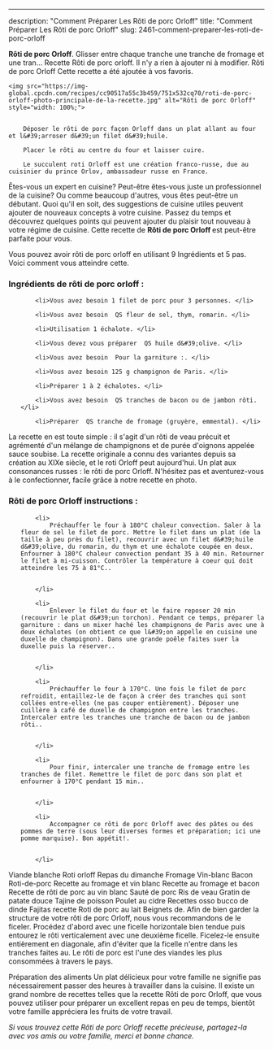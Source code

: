 ---
description: "Comment Préparer Les Rôti de porc Orloff"
title: "Comment Préparer Les Rôti de porc Orloff"
slug: 2461-comment-preparer-les-roti-de-porc-orloff

<p>
	<strong>Rôti de porc Orloff</strong>. 
	Glisser entre chaque tranche une tranche de fromage et une tran… Recette Rôti de porc orloff. Il n&#39;y a rien à ajouter ni à modifier. Rôti de porc Orloff Cette recette a été ajoutée à vos favoris.
</p>
<p>
	
	<img src="https://img-global.cpcdn.com/recipes/cc90517a55c3b459/751x532cq70/roti-de-porc-orloff-photo-principale-de-la-recette.jpg" alt="Rôti de porc Orloff" style="width: 100%;">
	
	
		Déposer le rôti de porc façon Orloff dans un plat allant au four et l&#39;arroser d&#39;un filet d&#39;huile.
	
		Placer le rôti au centre du four et laisser cuire.
	
		Le succulent roti Orloff est une création franco-russe, due au cuisinier du prince Orlov, ambassadeur russe en France.
	
</p>

Êtes-vous un expert en cuisine? Peut-être êtes-vous juste un professionnel de la cuisine? Ou comme beaucoup d'autres, vous êtes peut-être un débutant. Quoi qu'il en soit, des suggestions de cuisine utiles peuvent ajouter de nouveaux concepts à votre cuisine. Passez du temps et découvrez quelques points qui peuvent ajouter du plaisir tout nouveau à votre régime de cuisine. Cette recette de <strong> Rôti de porc Orloff </strong> est peut-être parfaite pour vous.

<!--inarticleads1-->

Vous pouvez avoir rôti de porc orloff en utilisant 9 Ingrédients et 5 pas. Voici comment vous atteindre cette.

<h3>Ingrédients de rôti de porc orloff :</h3>

<ol>
	
		<li>Vous avez besoin 1 filet de porc pour 3 personnes. </li>
	
		<li>Vous avez besoin  QS fleur de sel, thym, romarin. </li>
	
		<li>Utilisation 1 échalote. </li>
	
		<li>Vous devez vous préparer  QS huile d&#39;olive. </li>
	
		<li>Vous avez besoin  Pour la garniture :. </li>
	
		<li>Vous avez besoin 125 g champignon de Paris. </li>
	
		<li>Préparer 1 à 2 échalotes. </li>
	
		<li>Vous avez besoin  QS tranches de bacon ou de jambon rôti. </li>
	
		<li>Préparer  QS tranche de fromage (gruyère, emmental). </li>
	
</ol>

La recette en est toute simple : il s&#39;agit d&#39;un rôti de veau précuit et agrémenté d&#39;un mélange de champignons et de purée d&#39;oignons appelée sauce soubise. La recette originale a connu des variantes depuis sa création au XIXe siècle, et le roti Orloff peut aujourd&#39;hui. Un plat aux consonances russes : le rôti de porc Orloff. N&#39;hésitez pas et aventurez-vous à le confectionner, facile grâce à notre recette en photo. 

<!--inarticleads2-->

<h3>Rôti de porc Orloff instructions :</h3>

<ol>
	
		<li>
			Préchauffer le four à 180°C chaleur convection. Saler à la fleur de sel le filet de porc. Mettre le filet dans un plat (de la taille à peu près du filet), recouvrir avec un filet d&#39;huile d&#39;olive, du romarin, du thym et une échalote coupée en deux. Enfourner à 180°C chaleur convection pendant 35 à 40 min. Retourner le filet à mi-cuisson. Contrôler la température à coeur qui doit atteindre les 75 à 81°C..
			
			
		</li>
	
		<li>
			Enlever le filet du four et le faire reposer 20 min (recouvrir le plat d&#39;un torchon). Pendant ce temps, préparer la garniture : dans un mixer haché les champignons de Paris avec une à deux échalotes (on obtient ce que l&#39;on appelle en cuisine une duxelle de champignon). Dans une grande poêle faites suer la duxelle puis la réserver..
			
			
		</li>
	
		<li>
			Préchauffer le four à 170°C. Une fois le filet de porc refroidit, entaillez-le de façon à créer des tranches qui sont collées entre-elles (ne pas couper entièrement). Déposer une cuillère à café de duxelle de champignon entre les tranches. Intercaler entre les tranches une tranche de bacon ou de jambon rôti..
			
			
		</li>
	
		<li>
			Pour finir, intercaler une tranche de fromage entre les tranches de filet. Remettre le filet de porc dans son plat et enfourner à 170°C pendant 15 min..
			
			
		</li>
	
		<li>
			Accompagner ce rôti de porc Orloff avec des pâtes ou des pommes de terre (sous leur diverses formes et préparation; ici une pomme marquise). Bon appétit!.
			
			
		</li>
	
</ol>

Viande blanche Roti orloff Repas du dimanche Fromage Vin-blanc Bacon Roti-de-porc Recette au fromage et vin blanc Recette au fromage et bacon Recette de rôti de porc au vin blanc Sauté de porc Ris de veau Gratin de patate douce Tajine de poisson Poulet au cidre Recettes osso bucco de dinde Fajitas recette Roti de porc au lait Beignets de. Afin de bien garder la structure de votre rôti de porc Orloff, nous vous recommandons de le ficeler. Procédez d&#39;abord avec une ficelle horizontale bien tendue puis entourez le rôti verticalement avec une deuxième ficelle. Ficelez-le ensuite entièrement en diagonale, afin d&#39;éviter que la ficelle n&#39;entre dans les tranches faites au. Le rôti de porc est l&#39;une des viandes les plus consommées à travers le pays. 

<!--inarticleads1-->

<p>
Préparation des aliments Un plat délicieux pour votre famille ne signifie pas nécessairement passer des heures à travailler dans la cuisine. Il existe un grand nombre de recettes telles que la recette Rôti de porc Orloff, que vous pouvez utiliser pour préparer un excellent repas en peu de temps, bientôt votre famille appréciera les fruits de votre travail.
</p>

<p>
<i>Si vous trouvez cette Rôti de porc Orloff recette précieuse, partagez-la avec vos amis ou votre famille, merci et bonne chance.</i>
</p>
